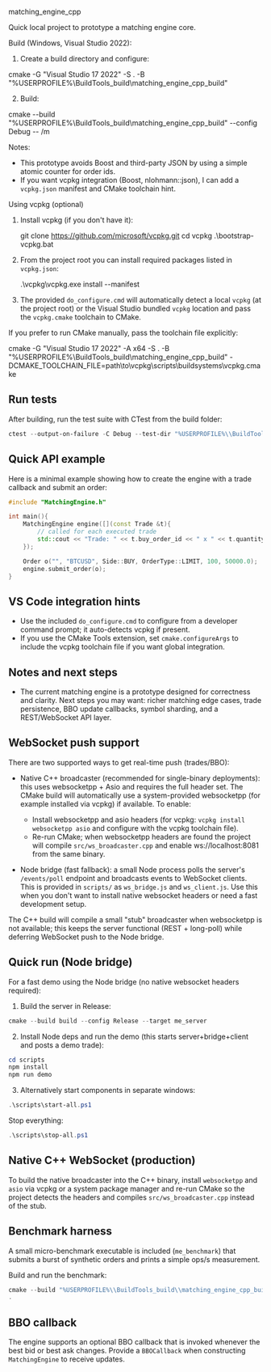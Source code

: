 matching_engine_cpp

Quick local project to prototype a matching engine core.

Build (Windows, Visual Studio 2022):

1) Create a build directory and configure:

cmake -G "Visual Studio 17 2022" -S . -B "%USERPROFILE%\\BuildTools_build\\matching_engine_cpp_build"

2) Build:

cmake --build "%USERPROFILE%\\BuildTools_build\\matching_engine_cpp_build" --config Debug -- /m

Notes:
- This prototype avoids Boost and third-party JSON by using a simple atomic counter for order ids.
- If you want vcpkg integration (Boost, nlohmann::json), I can add a `vcpkg.json` manifest and CMake toolchain hint.

Using vcpkg (optional)

1. Install vcpkg (if you don't have it):

	git clone https://github.com/microsoft/vcpkg.git
	cd vcpkg
	.\bootstrap-vcpkg.bat

2. From the project root you can install required packages listed in `vcpkg.json`:

	.\vcpkg\vcpkg.exe install --manifest

3. The provided `do_configure.cmd` will automatically detect a local `vcpkg` (at the project root) or the Visual Studio bundled `vcpkg` location and pass the `vcpkg.cmake` toolchain to CMake.

If you prefer to run CMake manually, pass the toolchain file explicitly:

cmake -G "Visual Studio 17 2022" -A x64 -S . -B "%USERPROFILE%\\BuildTools_build\\matching_engine_cpp_build" -DCMAKE_TOOLCHAIN_FILE=path\\to\\vcpkg\\scripts\\buildsystems\\vcpkg.cmake

Run tests
---------

After building, run the test suite with CTest from the build folder:

```powershell
ctest --output-on-failure -C Debug --test-dir "%USERPROFILE%\\BuildTools_build\\matching_engine_cpp_build"
```

Quick API example
-----------------

Here is a minimal example showing how to create the engine with a trade callback and submit an order:

```cpp
#include "MatchingEngine.h"

int main(){
	MatchingEngine engine([](const Trade &t){
		// called for each executed trade
		std::cout << "Trade: " << t.buy_order_id << " x " << t.quantity << " @ " << t.price << std::endl;
	});

	Order o("", "BTCUSD", Side::BUY, OrderType::LIMIT, 100, 50000.0);
	engine.submit_order(o);
}
```

VS Code integration hints
------------------------

- Use the included `do_configure.cmd` to configure from a developer command prompt; it auto-detects vcpkg if present.
- If you use the CMake Tools extension, set `cmake.configureArgs` to include the vcpkg toolchain file if you want global integration.

Notes and next steps
--------------------

- The current matching engine is a prototype designed for correctness and clarity. Next steps you may want: richer matching edge cases, trade persistence, BBO update callbacks, symbol sharding, and a REST/WebSocket API layer.

WebSocket push support
---------------------

There are two supported ways to get real-time push (trades/BBO):

- Native C++ broadcaster (recommended for single-binary deployments): this uses websocketpp + Asio and requires the full header set. The CMake build will automatically use a system-provided websocketpp (for example installed via vcpkg) if available. To enable:
	- Install websocketpp and asio headers (for vcpkg: `vcpkg install websocketpp asio` and configure with the vcpkg toolchain file).
	- Re-run CMake; when websocketpp headers are found the project will compile `src/ws_broadcaster.cpp` and enable ws://localhost:8081 from the same binary.

- Node bridge (fast fallback): a small Node process polls the server's `/events/poll` endpoint and broadcasts events to WebSocket clients. This is provided in `scripts/` as `ws_bridge.js` and `ws_client.js`. Use this when you don't want to install native websocket headers or need a fast development setup.

The C++ build will compile a small "stub" broadcaster when websocketpp is not available; this keeps the server functional (REST + long-poll) while deferring WebSocket push to the Node bridge.

Quick run (Node bridge)
------------------------

For a fast demo using the Node bridge (no native websocket headers required):

1. Build the server in Release:

```powershell
cmake --build build --config Release --target me_server
```

2. Install Node deps and run the demo (this starts server+bridge+client and posts a demo trade):

```powershell
cd scripts
npm install
npm run demo
```

3. Alternatively start components in separate windows:

```powershell
.\scripts\start-all.ps1
```

Stop everything:

```powershell
.\scripts\stop-all.ps1
```

Native C++ WebSocket (production)
---------------------------------

To build the native broadcaster into the C++ binary, install `websocketpp` and `asio` via vcpkg or a system package manager and re-run CMake so the project detects the headers and compiles `src/ws_broadcaster.cpp` instead of the stub.

Benchmark harness
-----------------

A small micro-benchmark executable is included (`me_benchmark`) that submits a burst of synthetic orders and prints a simple ops/s measurement.

Build and run the benchmark:

```powershell
cmake --build "%USERPROFILE%\\BuildTools_build\\matching_engine_cpp_build" --config Release --target me_benchmark -- /m
.
```

BBO callback
------------

The engine supports an optional BBO callback that is invoked whenever the best bid or best ask changes. Provide a `BBOCallback` when constructing `MatchingEngine` to receive updates.

